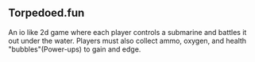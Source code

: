 Torpedoed.fun
----------------------
An io like 2d game where each player controls a submarine and battles it out under the water. Players must also collect ammo, oxygen, and health "bubbles"(Power-ups) to gain and edge. 
